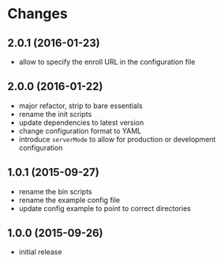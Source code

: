 # Changes

## 2.0.1 (2016-01-23)
- allow to specify the enroll URL in the configuration file

## 2.0.0 (2016-01-22)
- major refactor, strip to bare essentials
- rename the init scripts
- update dependencies to latest version
- change configuration format to YAML
- introduce `serverMode` to allow for production or development configuration

## 1.0.1 (2015-09-27)
- rename the bin scripts
- rename the example config file
- update config example to point to correct directories

## 1.0.0 (2015-09-26)
- initial release
